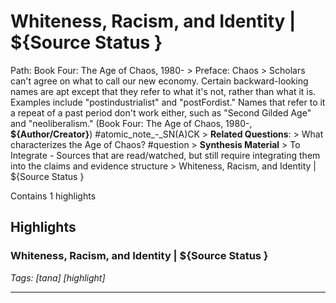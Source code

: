 # Whiteness, Racism, and Identity | ${Source Status }

Path: Book Four: The Age of Chaos, 1980- > Preface: Chaos > Scholars can't agree on what to call our new economy. Certain backward-looking names are apt except that they refer to what it's not, rather than what it is. Examples include "postindustrialist" and "postFordist." Names that refer to it a repeat of a past period don't work either, such as "Second Gilded Age" and "neoliberalism." (Book Four: The Age of Chaos, 1980-, __${Author/Creator}__) #atomic_note_-_SN(A)CK > **Related Questions**: > What characterizes the Age of Chaos? #question > **Synthesis Material** > To Integrate - Sources that are read/watched, but still require integrating them into the claims and evidence structure > Whiteness, Racism, and Identity | ${Source Status }

Contains 1 highlights

## Highlights

### Whiteness, Racism, and Identity | ${Source Status }  
*Tags: [tana] [highlight]*

---

